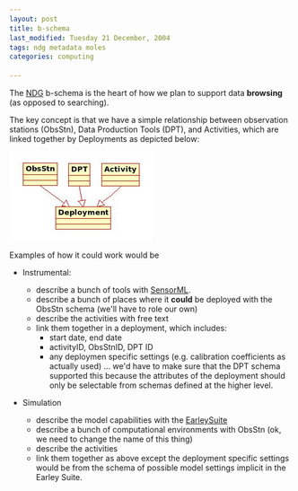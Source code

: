 ```yaml
---
layout: post
title: b-schema
last_modified: Tuesday 21 December, 2004
tags: ndg metadata moles
categories: computing

---
```

The [NDG](/tags/ndg) b-schema is the heart of how we plan to support data **browsing** (as opposed to searching).

The key concept is that we have a simple relationship between observation stations (ObsStn), Data Production Tools (DPT), and Activities, which
are linked together by Deployments as depicted below:

![Image: IMAGE: static/bSchema1.jpg ](/assets/images/2004-11-30-bSchema1.jpg)

Examples of how it could work would be 
* Instrumental: 
    * describe a bunch of tools with [SensorML](http://vast.uah.edu/SensorML/).
    * describe a bunch of places where it **could** be deployed with the ObsStn schema (we'll have to role our own)
    * describe the activities with free text
    * link them together in a deployment, which includes:
        * start date, end date
        * activityID, ObsStnID, DPT ID
        * any deploymen specific settings (e.g. calibration coefficients as actually used) ... we'd have to make sure that the DPT schema supported this because the attributes of the deployment should only be selectable from schemas defined at the higher level.

* Simulation
    * describe the model capabilities with the [EarleySuite](http://ugamp.nerc.ac.uk/bouton/model_metadata/index.php)
    * describe a bunch of computational environments with ObsStn (ok, we need to change the name of this thing)
    * describe the activities
    * link them together as above except the deployment specific settings would be from the schema of possible model settings implicit in the Earley Suite. 
